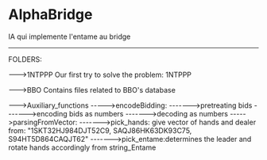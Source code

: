 # AlphaBridge
IA qui implemente l'entame au bridge


--------------------------------------

FOLDERS:

--->1NTPPP
Our first try to solve the problem: 1NTPPP

--->BBO
Contains files related to BBO's database

--->Auxiliary_functions
----->encodeBidding:
------->pretreating bids
------->encoding bids as numbers
------->decoding as numbers 
----->parsingFromVector:
------->pick_hands: give vector of hands and dealer from:
"1SKT32HJ984DJT52C9, SAQJ86HK63DK93C75, S94HT5D864CAQJT62"
------->pick_entame:determines the leader and rotate hands accordingly from string_Entame

